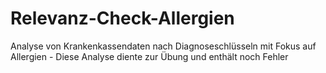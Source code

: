 # Relevanz-Check-Allergien
Analyse von Krankenkassendaten nach Diagnoseschlüsseln mit Fokus auf Allergien - Diese Analyse diente zur Übung und enthält noch Fehler
